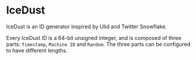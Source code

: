 # IceDust

IceDust is an ID generator inspired by Ulid and Twitter Snowflake.

Every IceDust ID is a 64-bit unsigned integer, and is composed of three parts: `Timestamp`, `Machine ID` and `Random`. The three parts can be configured to have different lengths.
